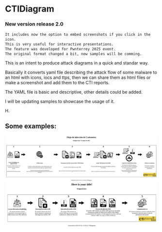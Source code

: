 # CTIDiagram #

### New version release 2.0

``` 
It includes now the option to embed screenshots if you click in the icon.
This is very useful for interactive presentations.
The feature was developed for Pwnterrey 2025 event.
The original format changed a bit, new samples will be comming.
```

This is an intent to produce attack diagrams in a quick and standar way.

Basically it converts yaml file describing the attack flow of some malware to an html with icons, iocs and ttps, then we can share them as html files or make a screenshot and add them to the CTI reports.

The YAML file is basic and descriptive, other details could be added.

I will be updating samples to showcase the usage of it.


H.

## Some examples: ##

![Casbaneiro](https://github.com/hugo-glez/ctidiagram/blob/main/results/casbaneiro.png)
![Mekotio](https://github.com/hugo-glez/ctidiagram/blob/main/results/mekotio.png)

